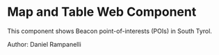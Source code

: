 # Map and Table Web Component

This component shows Beacon point-of-interests (POIs) in South Tyrol.

Author: Daniel Rampanelli

